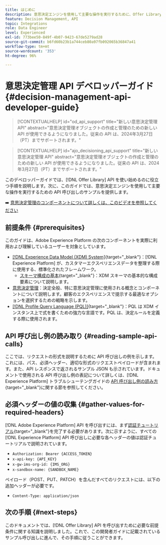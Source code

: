 ```yaml
---
title: はじめに
description: 意思決定エンジンを使用して主要な操作を実行するために、Offer Library API の使用を開始する方法について説明します。
feature: Decision Management, API
topic: Integrations
role: Data Engineer
level: Experienced
exl-id: 773bee50-849f-4b07-9423-67de5279ad28
source-git-commit: b6fd60b23b1a744ceb80a97fb092065b36847a41
workflow-type: tm+mt
source-wordcount: '353'
ht-degree: 96%

---
```


# 意思決定管理 API デベロッパーガイド {#decision-management-api-developer-guide}

>[!CONTEXTUALHELP]
>id="od_api_support"
>title="新しい意思決定管理 API"
>abstract="意思決定管理オブジェクトの作成と管理のための新しい API が使用できるようになりました。従来の API は、2024年3月27日（PT）までサポートされます。"

>[!CONTEXTUALHELP]
>id="ajo_decisioning_api_support"
>title="新しい意思決定管理 API"
>abstract="意思決定管理オブジェクトの作成と管理のための新しい API が使用できるようになりました。従来の API は、2024年3月27日（PT）までサポートされます。"

このデベロッパーガイドでは、[!DNL Offer Library] API を使い始めるのに役立つ手順を説明します。次に、このガイドでは、意思決定エンジンを使用して主要な操作を実行するための API 呼び出しのサンプルを提供します。

➡️ [ 意思決定管理のコンポーネントについて詳しくは、このビデオを参照してください ](#video)

## 前提条件 {#prerequisites}

このガイドは、Adobe Experience Platform の次のコンポーネントを実際に利用および理解しているユーザーを対象としています。

* [[!DNL Experience Data Model (XDM) System]](https://experienceleague.adobe.com/docs/experience-platform/xdm/home.html?lang=ja){target="_blank"}：[!DNL Experience Platform] が、カスタマーエクスペリエンスデータを整理する際に使用する、標準化されたフレームワーク。
   * [スキーマ構成の基本](https://experienceleague.adobe.com/docs/experience-platform/xdm/schema/composition.html?lang=ja){target="_blank"}：XDM スキーマの基本的な構成要素について説明します。
* [意思決定管理](../../../using/offers/get-started/starting-offer-decisioning.md)：決定全般、特に意思決定管理に使用される概念とコンポーネントについて説明します。顧客のエクスペリエンスで提示する最適なオプションを選択するための戦略を示します。
* [[!DNL Profile Query Language (PQL)]](https://experienceleague.adobe.com/docs/experience-platform/segmentation/pql/overview.html?lang=ja){target="_blank"}：PQL は XDM インスタンス上で式を書くための強力な言語です。PQL は、決定ルールを定義する際に使用されます。

## API 呼び出し例の読み取り {#reading-sample-api-calls}

ここでは、リクエストの形式を説明するために API 呼び出しの例を示します。これには、パス、必須ヘッダー、適切な形式のリクエストペイロードが含まれます。また、API レスポンスで返されるサンプル JSON も示されています。ドキュメントで使用される API 呼び出し例の表記について詳しくは、[!DNL Experience Platform] トラブルシューテングガイドの [API 呼び出し例の読み方](https://experienceleague.adobe.com/docs/experience-platform/landing/troubleshooting.html?lang=ja#how-do-i-format-an-api-request){target="_blank"}に関する節を参照してください。

## 必須ヘッダーの値の収集 {#gather-values-for-required-headers}

[!DNL Adobe Experience Platform] API を呼び出すには、まず[認証チュートリアル](https://experienceleague.adobe.com/docs/experience-platform/landing/platform-apis/api-authentication.html?lang=ja){target="_blank"}を完了する必要があります。次に示すように、すべての [!DNL Experience Platform] API 呼び出しに必要な各ヘッダーの値は認証チュートリアルで説明されています。

* `Authorization: Bearer {ACCESS_TOKEN}`
* `x-api-key: {API_KEY}`
* `x-gw-ims-org-id: {IMS_ORG}`
* `x-sandbox-name: {SANDBOX_NAME}`

ペイロード（POST、PUT、PATCH）を含んだすべてのリクエストには、以下の追加ヘッダーが必要です。

* `Content-Type: application/json`

## 次の手順 {#next-steps}

このドキュメントでは、[!DNL Offer Library] API を呼び出すために必要な前提条件に関する知識を説明しました。これで、この開発者ガイドに記載されているサンプル呼び出しに進んで、その手順に従うことができます。
<!--
>[!NOTE]
>
> The In-app messaging channel in Adobe Journey Optimizer uses decision management objects. If your organization uses the in-app messaging channel, then API list requests for objects will include objects created by the in-app messaging service and can be ignored for decision management use cases. Objects created for in-app messages will have `createdBy = "Mobile_Sheliak"`.
-->

<!-- ## How-to video {#video}

The following video is intended to support your understanding of the components of Decision Management.

>[!VIDEO](https://video.tv.adobe.com/v/329919?quality=12) -->

